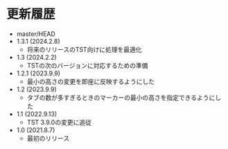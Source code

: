 # 更新履歴

 - master/HEAD
 - 1.3.1 (2024.2.8)
   * 将来のリリースのTST向けに処理を最適化
 - 1.3 (2024.2.2)
   * TSTの次のバージョンに対応するための準備
 - 1.2.1 (2023.9.9)
   * 最小の高さの変更を即座に反映するようにした
 - 1.2 (2023.9.9)
   * タブの数が多すぎるときのマーカーの最小の高さを指定できるようにした
 - 1.1 (2022.9.13)
   * TST 3.9.0の変更に追従
 - 1.0 (2021.8.7)
   * 最初のリリース
